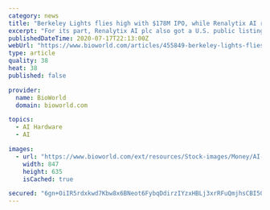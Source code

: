 ```yaml
---
category: news
title: "Berkeley Lights flies high with $178M IPO, while Renalytix AI raises $74M"
excerpt: "For its part, Renalytix AI plc also got a U.S. public listing done and raised ... How it works The Berkeley Lights Platform is based on single-use optofluidic chips, known as Optoselect, that work to characterize thousands of chips in parallel within ..."
publishedDateTime: 2020-07-17T22:13:00Z
webUrl: "https://www.bioworld.com/articles/455849-berkeley-lights-flies-high-with-178m-ipo-while-renalytix-ai-raises-74m"
type: article
quality: 38
heat: 38
published: false

provider:
  name: BioWorld
  domain: bioworld.com

topics:
  - AI Hardware
  - AI

images:
  - url: "https://www.bioworld.com/ext/resources/Stock-images/Money/AI-digital-dollar-coins.png?height=635&t=1588782231&width=1200"
    width: 847
    height: 635
    isCached: true

secured: "6gn+OiIR5rdxkwd7Kbw8x6BNeot6FybqDdirzIYzxHBLj3xrRFuQmjhsCBI50Fl3aVwx4DfNMdfLteQN3PWXLf7cODDZ0dfEw9LeCHWy0Be+jUpIPbWWVMmeehdk1d0p9B+OIOhuOPAAQ6q1hlMAr4nRnM5I5MZXp2jnqaZTncGY+OrIIUL5ilszIc4uljbqBWvZBpybiIanAl2yUZlUHY2OAuFOXLtYuXsWx26tm47Jxi5CYbscym9oh1aT+PJz/j0w7AtZSkiZQnemKKlPvqeBiBo2AFoBZ4HtmwpgTMKIUFWkXNc/3Y8viau7gb32fVV8RYPJLMq0zrmPl/GV5g==;cTuW/oPe6OZz2dB/4JqAyA=="
---
```


